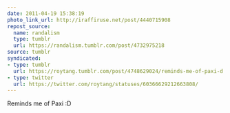 ```yaml
---
date: 2011-04-19 15:38:19
photo_link_url: http://iraffiruse.net/post/4440715908
repost_source:
  name: randalism
  type: tumblr
  url: https://randalism.tumblr.com/post/4732975218
source: tumblr
syndicated:
- type: tumblr
  url: https://roytang.tumblr.com/post/4748629024/reminds-me-of-paxi-d
- type: twitter
  url: https://twitter.com/roytang/statuses/60366629212663808/
---
```


<p>Reminds me of Paxi :D</p>